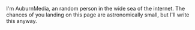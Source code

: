 I'm AuburnMedia, an random person in the wide sea of the internet. The chances of you landing on this page are astronomically small, but I'll write this anyway.

